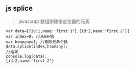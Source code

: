 ## js splice

> javascript 数组删除指定位置的元素

```
var data=[{id:1,name:'first 1'},{id:2,name:'first 2'}]
var index=0; //从0开始
var howmany=1; //删除元素个数
data.splice(index,howmany);
//结果
console.log(data);
{id:2,name:'first 2'}
```

